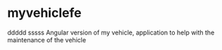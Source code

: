 # myvehiclefe


ddddd
sssss
Angular version of my vehicle, application to help with the maintenance of the vehicle
